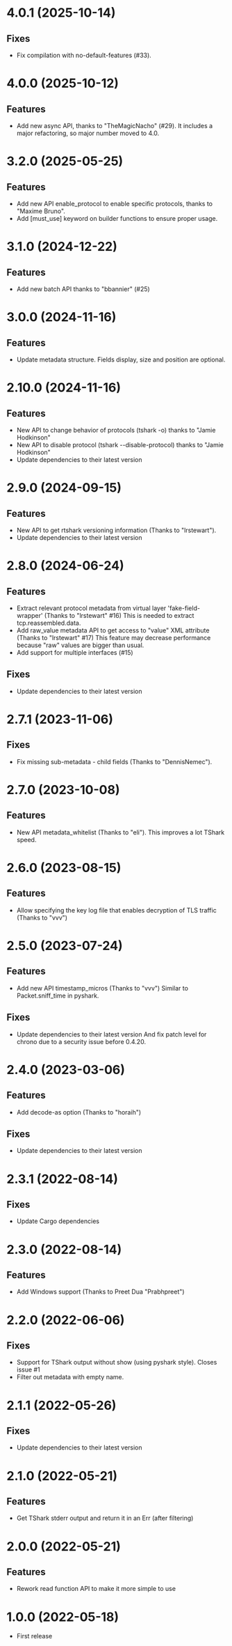 # 4.0.1 (2025-10-14)

## Fixes

- Fix compilation with no-default-features (#33).

# 4.0.0 (2025-10-12)

## Features

- Add new async API, thanks to "TheMagicNacho" (#29). It includes a major refactoring, so major number moved to 4.0.

# 3.2.0 (2025-05-25)

## Features

- Add new API enable_protocol to enable specific protocols, thanks to "Maxime Bruno".
- Add [must_use] keyword on builder functions to ensure proper usage.

# 3.1.0 (2024-12-22)

## Features

- Add new batch API thanks to "bbannier" (#25)

# 3.0.0 (2024-11-16)

## Features

- Update metadata structure. Fields display, size and position are optional.

# 2.10.0 (2024-11-16)

## Features

- New API to change behavior of protocols (tshark -o) thanks to "Jamie Hodkinson"
- New API to disable protocol (tshark --disable-protocol) thanks to "Jamie Hodkinson"
- Update dependencies to their latest version

# 2.9.0 (2024-09-15)

## Features

- New API to get rtshark versioning information (Thanks to "lrstewart").
- Update dependencies to their latest version

# 2.8.0 (2024-06-24)

## Features

- Extract relevant protocol metadata from virtual layer 'fake-field-wrapper' (Thanks to "lrstewart" #16)
  This is needed to extract tcp.reassembled.data.
- Add raw_value metadata API to get access to "value" XML attribute (Thanks to "lrstewart" #17)
  This feature may decrease performance because "raw" values are bigger than usual.
- Add support for multiple interfaces (#15)

## Fixes

- Update dependencies to their latest version

# 2.7.1 (2023-11-06)

## Fixes

- Fix missing sub-metadata - child fields (Thanks to "DennisNemec").

# 2.7.0 (2023-10-08)

## Features

- New API metadata_whitelist (Thanks to "eli").
  This improves a lot TShark speed.

# 2.6.0 (2023-08-15)

## Features

- Allow specifying the key log file that enables decryption of TLS traffic (Thanks to "vvv")

# 2.5.0 (2023-07-24)

## Features

- Add new API timestamp_micros (Thanks to "vvv")
  Similar to Packet.sniff_time in pyshark.

## Fixes

- Update dependencies to their latest version
  And fix patch level for chrono due to a security issue before 0.4.20.

# 2.4.0 (2023-03-06)

## Features

- Add decode-as option (Thanks to "horaih")

## Fixes

- Update dependencies to their latest version

# 2.3.1 (2022-08-14)

## Fixes

- Update Cargo dependencies

# 2.3.0 (2022-08-14)

## Features

- Add Windows support (Thanks to Preet Dua "Prabhpreet")

# 2.2.0 (2022-06-06)

## Fixes

- Support for TShark output without show (using pyshark style). Closes issue #1
- Filter out metadata with empty name.

# 2.1.1 (2022-05-26)

## Fixes

- Update dependencies to their latest version

# 2.1.0 (2022-05-21)

## Features

- Get TShark stderr output and return it in an Err (after filtering)

# 2.0.0 (2022-05-21)

## Features

- Rework read function API to make it more simple to use

# 1.0.0 (2022-05-18)

- First release
